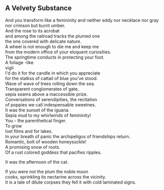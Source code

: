 A Velvety Substance
-------------------
And you transform like a femininity and neither eddy nor necklace nor gray  
nor crimson but burnt umber.  
And the rose to its acrobat  
and among the railroad tracks the plumed one  
the one covered with delicate nature.  
A wheel is not enough to die me and keep me  
from the modern office of your eloquent curiosities.  
The springtime conducts in protecting your foot.  
A foliage -like  
vigil  
I'd do it for the candle in which you appreciate  
for the stalkss of cattail of blue you've stood.  
Wave of wave of trees rolling down the sea.  
Transparent conglomerates of gate,  
sepia seams above a inaccessible prize.  
Conversations of serendipities, the recitation  
of poppies we call indespensable sweetnes.  
It was the sunset of the iguana.  
Sepia mud to my whirlwinds of femininity!  
You - the parenthetical finger.  
To grow  
lost films and for lakes.  
In your breath of panic the archipeligos of friendships return.  
Romantic, bolt of wooden honeysuckle!  
A promising snow of roots.  
Of a rust colored goddess that pacifies ripples.  
  
It was the afternoon of the cat.  
  
If you were not the plum the noble moon  
cooks, sprinkling its nectarine across the vicinity.  
It is a tale of dilute corpses they fell it with cold laminated signs.  

